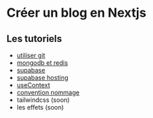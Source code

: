 # Créer un blog en Nextjs

## Les tutoriels

- [utiliser git](./git.md)
- [mongodb et redis](./redisMongodb.md)
- [supabase](./supabaseOAuth.md)
- [supabase hosting](supabaseHosted.md)
- [useContext](./useContext.md)
- [convention nommage](nommageVariables.md)
- tailwindcss (soon)
- les effets (soon)
